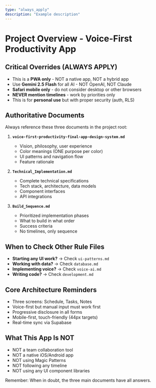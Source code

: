 ```yaml
---
type: "always_apply"
description: "Example description"
---
```

# Project Overview - Voice-First Productivity App

## Critical Overrides (ALWAYS APPLY)
- This is a **PWA only** - NOT a native app, NOT a hybrid app
- Use **Gemini 2.5 Flash** for all AI - NOT OpenAI, NOT Claude
- **Safari mobile only** - do not consider desktop or other browsers
- **NEVER mention timelines** - work by priorities only
- This is for **personal use** but with proper security (auth, RLS)

## Authoritative Documents
Always reference these three documents in the project root:

1. **`voice-first-productivity-final-app-design-system.md`**
   - Vision, philosophy, user experience
   - Color meanings (ONE purpose per color)
   - UI patterns and navigation flow
   - Feature rationale

2. **`Technical_Implementation.md`**
   - Complete technical specifications
   - Tech stack, architecture, data models
   - Component interfaces
   - API integrations

3. **`Build_Sequence.md`**
   - Prioritized implementation phases
   - What to build in what order
   - Success criteria
   - No timelines, only sequence

## When to Check Other Rule Files
- **Starting any UI work?** → Check `ui-patterns.md`
- **Working with data?** → Check `database.md`
- **Implementing voice?** → Check `voice-ai.md`
- **Writing code?** → Check `development.md`

## Core Architecture Reminders
- Three screens: Schedule, Tasks, Notes
- Voice-first but manual input must work first
- Progressive disclosure in all forms
- Mobile-first, touch-friendly (44px targets)
- Real-time sync via Supabase

## What This App Is NOT
- NOT a team collaboration tool
- NOT a native iOS/Android app
- NOT using Magic Patterns
- NOT following any timeline
- NOT using any UI component libraries

Remember: When in doubt, the three main documents have all answers.